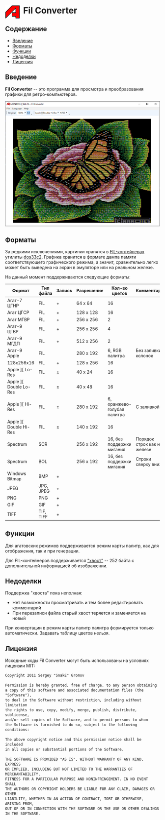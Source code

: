 ﻿# <span style="float:left;margin-right:8pt">![Logo](images/logo.png)</span>Fil Converter

## Содержание

- [Введение](#intro)
- [Форматы](#formats)
- [Функции](#features)
- [Недоделки](#bugs)
- [Лицензия](#license)
            
<a id="intro"></a>
## Введение
                       
**Fil Converter** -- это программа для просмотра и преобразования графики для ретро-компьютеров.

![Screenshot](images/screenshot.png)

<a id="formats"></a>                  
## Форматы

За редкими исключениями, картинки хранятся в [FIL-контейнерах][1] утилиты [dos33c2][2].
Графика хранится в формате дампа памяти соответствующего графического режима,
а значит, сравнительно легко может быть выведена на экран в эмуляторе или на реальном железе.

На данный момент поддерживаются следующие форматы:
 
| Формат                 | Тип файла | Запись | Разрешение | Кол-во цветов               | Комментарий                 |
|------------------------|-----------|--------|------------|-----------------------------|-----------------------------|
| Агат-7 ЦГНР            | FIL       | +      | 64 x 64    | 16                          |                             |
| Агат ЦГCР              | FIL       | +      | 128 x 128  | 16                          |                             |
| Агат МГВР              | FIL       | +      | 256 x 256  | 2                           |                             |
| Агат-9 ЦГВР            | FIL       | +      | 256 x 256  | 4                           |                             |
| Агат-9 МГДП            | FIL       | +      | 512 x 256  | 2                           |                             |
| Агат-9 Apple           | FIL       |        | 280 x 192  | 6, RGB палитра              | Без заливки колонок         |
| 128x256x16             | FIL       | +      | 128 x 256  | 16                          |                             |
| Apple ][ Lo-Res        | FIL       | ±      | 40 x 24    | 16                          |                             |
| Apple ][ Double Lo-Res | FIL       | ±      | 40 x 48    | 16                          |                             |
| Apple ][ Hi-Res        | FIL       | ±      | 280 x 192  | 6, оранжево-голубая палитра | C заливкой                  |
| Apple ][ Double Hi-Res | FIL       | ±      | 140 x 192  | 16                          |                             |
| Spectrum               | SCR       |        | 256 x 192  | 16, без поддержки мигания   | Порядок строк как на железе |
| Spectrum               | BOL       |        | 256 x 192  | 16, без поддержки мигания   | Строки сверху вниз          |                             |
| Windows Bitmap         | BMP       | +      |            |                             |                             |
| JPEG                   | JPG, JPEG | +      |            |                             |                             |
| PNG                    | PNG       | +      |            |                             |                             |
| GIF                    | GIF       | +      |            |                             |                             |
| TIFF                   | TIF, TIFF | +      |            |                             |                             |
                    
<a id="features"></a>
## Функции

Для агатовских режимов поддерживается режим карты палитр, как для отображения, так и при генерации.
  
Для FIL-контейнеров поддерживается ["хвост"][3] -- 252 байта с дополнительной информацией об изображении.
            
<a id="bugs"></a>
## Недоделки

Поддержка "хвоста" пока неполная:

- Нет возможности просматривать и тем более редактировать комментарий
- При перезаписи файла старый хвост теряется и заменяется на новый

При конвертации в режим карты палитр палитра формируется только автоматически. Задавать таблицу цветов нельзя.

<a id="license"></a>
## Лицензия

Исходные коды Fil Converter могут быть использованы на условиях лицензии MIT:
                  
```
Copyright 2011 Sergey "SnakE" Gromov

Permission is hereby granted, free of charge, to any person obtaining
a copy of this software and associated documentation files (the "Software"),
to deal in the Software without restriction, including without limitation
the rights to use, copy, modify, merge, publish, distribute, sublicense,
and/or sell copies of the Software, and to permit persons to whom
the Software is furnished to do so, subject to the following conditions:

The above copyright notice and this permission notice shall be included
in all copies or substantial portions of the Software.

THE SOFTWARE IS PROVIDED "AS IS", WITHOUT WARRANTY OF ANY KIND, EXPRESS
OR IMPLIED, INCLUDING BUT NOT LIMITED TO THE WARRANTIES OF MERCHANTABILITY,
FITNESS FOR A PARTICULAR PURPOSE AND NONINFRINGEMENT. IN NO EVENT SHALL
THE AUTHORS OR COPYRIGHT HOLDERS BE LIABLE FOR ANY CLAIM, DAMAGES OR OTHER
LIABILITY, WHETHER IN AN ACTION OF CONTRACT, TORT OR OTHERWISE, ARISING FROM,
OUT OF OR IN CONNECTION WITH THE SOFTWARE OR THE USE OR OTHER DEALINGS
IN THE SOFTWARE.
```

[1]: http://agatcomp.ru/agat/PCutils/FileType/FIL.shtml
[2]: http://agatcomp.ru/agat/PCutils/dos33.shtml
[3]: http://agatcomp.ru/agat/PCutils/EXIF.shtml
